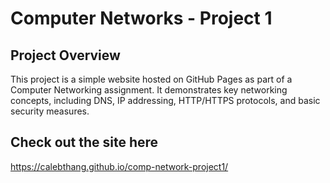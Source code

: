 # Computer Networks - Project 1

## Project Overview
This project is a simple website hosted on GitHub Pages as part of a Computer Networking assignment. It demonstrates key networking concepts, including DNS, IP addressing, HTTP/HTTPS protocols, and basic security measures.

## Check out the site here
<https://calebthang.github.io/comp-network-project1/>
